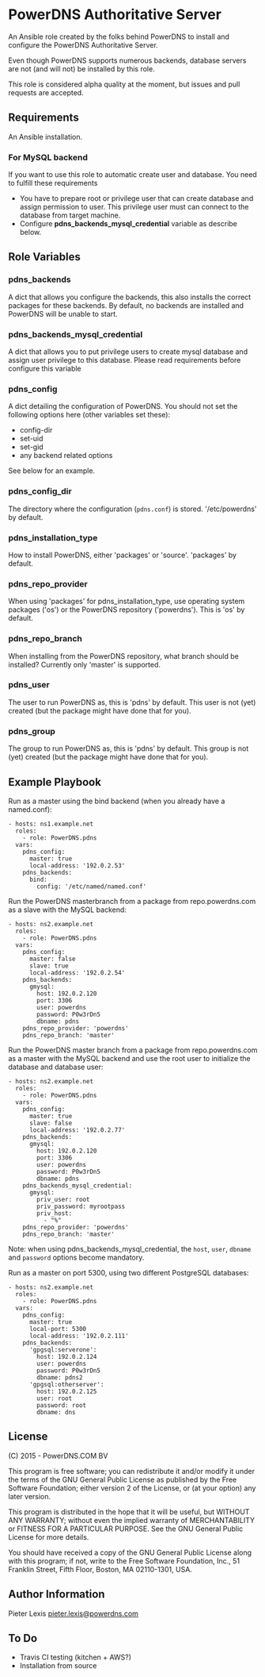 PowerDNS Authoritative Server
=============================
An Ansible role created by the folks behind PowerDNS to install and configure
the PowerDNS Authoritative Server.

Even though PowerDNS supports numerous backends, database servers are not (and
will not) be installed by this role.

This role is considered alpha quality at the moment, but issues and pull requests
are accepted.

Requirements
------------
An Ansible installation.

### For MySQL backend
If you want to use this role to automatic create user and database. You need to
fulfill these requirements

* You have to prepare root or privilege user that can create database and assign
permission to user. This privilege user must can connect to the database from
target machine.
* Configure **pdns_backends_mysql_credential** variable as describe below.

Role Variables
--------------
### pdns_backends
A dict that allows you configure the backends, this also installs the correct
packages for these backends. By default, no backends are installed and PowerDNS
will be unable to start.

### pdns_backends_mysql_credential
A dict that allows you to put privilege users to create mysql database and
assign user privilege to this database. Please read requirements before
configure this variable

### pdns_config
A dict detailing the configuration of PowerDNS. You should not set the following
options here (other variables set these):
 * config-dir
 * set-uid
 * set-gid
 * any backend related options

See below for an example.

### pdns_config_dir
The directory where the configuration (`pdns.conf`) is stored. '/etc/powerdns'
by default.

### pdns_installation_type
How to install PowerDNS, either 'packages' or 'source'. 'packages' by default.

### pdns_repo_provider
When using 'packages' for pdns_installation_type, use operating system packages
('os') or the PowerDNS repository ('powerdns'). This is 'os' by default.

### pdns_repo_branch
 When installing from the PowerDNS repository, what branch should be installed?
Currently only 'master' is supported.

### pdns_user
The user to run PowerDNS as, this is 'pdns' by default. This user is not (yet)
created (but the package might have done that for you).

### pdns_group
The group to run PowerDNS as, this is 'pdns' by default. This group is not (yet)
created (but the package might have done that for you).

Example Playbook
----------------
Run as a master using the bind backend (when you already have a named.conf):
```
- hosts: ns1.example.net
  roles:
    - role: PowerDNS.pdns
  vars:
    pdns_config:
      master: true
      local-address: '192.0.2.53'
    pdns_backends:
      bind:
        config: '/etc/named/named.conf'
```

Run the PowerDNS masterbranch from a package from repo.powerdns.com as a slave
with the MySQL backend:
```
- hosts: ns2.example.net
  roles:
    - role: PowerDNS.pdns
  vars:
    pdns_config:
      master: false
      slave: true
      local-address: '192.0.2.54'
    pdns_backends:
      gmysql:
        host: 192.0.2.120
        port: 3306
        user: powerdns
        password: P0w3rDn5
        dbname: pdns
    pdns_repo_provider: 'powerdns'
    pdns_repo_branch: 'master'
```

Run the PowerDNS master branch from a package from repo.powerdns.com as a master
with the MySQL backend and use the root user to initialize the database and database user:
```
- hosts: ns2.example.net
  roles:
    - role: PowerDNS.pdns
  vars:
    pdns_config:
      master: true
      slave: false
      local-address: '192.0.2.77'
    pdns_backends:
      gmysql:
        host: 192.0.2.120
        port: 3306
        user: powerdns
        password: P0w3rDn5
        dbname: pdns
    pdns_backends_mysql_credential:
      gmysql:
        priv_user: root
        priv_password: myrootpass
        priv_host:
          - "%"
    pdns_repo_provider: 'powerdns'
    pdns_repo_branch: 'master'
```

Note: when using pdns_backends_mysql_credential, the `host`, `user`, `dbname` and `password` options become mandatory.

Run as a master on port 5300, using two different PostgreSQL databases:
```
- hosts: ns2.example.net
  roles:
    - role: PowerDNS.pdns
  vars:
    pdns_config:
      master: true
      local-port: 5300
      local-address: '192.0.2.111'
    pdns_backends:
      'gpgsql:serverone':
        host: 192.0.2.124
        user: powerdns
        password: P0w3rDn5
        dbname: pdns2
      'gpgsql:otherserver':
        host: 192.0.2.125
        user: root
        password: root
        dbname: dns
```

License
-------
(C) 2015 - PowerDNS.COM BV

This program is free software; you can redistribute it and/or
modify it under the terms of the GNU General Public License
as published by the Free Software Foundation; either version 2
of the License, or (at your option) any later version.

This program is distributed in the hope that it will be useful,
but WITHOUT ANY WARRANTY; without even the implied warranty of
MERCHANTABILITY or FITNESS FOR A PARTICULAR PURPOSE.  See the
GNU General Public License for more details.

You should have received a copy of the GNU General Public License
along with this program; if not, write to the Free Software
Foundation, Inc., 51 Franklin Street, Fifth Floor, Boston, MA  02110-1301, USA.

Author Information
------------------
 Pieter Lexis <pieter.lexis@powerdns.com>

To Do
-----
* Travis CI testing (kitchen + AWS?)
* Installation from source
